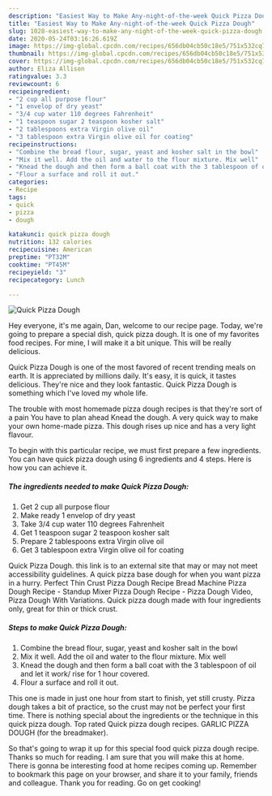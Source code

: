 ```yaml
---
description: "Easiest Way to Make Any-night-of-the-week Quick Pizza Dough"
title: "Easiest Way to Make Any-night-of-the-week Quick Pizza Dough"
slug: 1028-easiest-way-to-make-any-night-of-the-week-quick-pizza-dough
date: 2020-05-24T03:16:26.619Z
image: https://img-global.cpcdn.com/recipes/656db04cb50c18e5/751x532cq70/quick-pizza-dough-recipe-main-photo.jpg
thumbnail: https://img-global.cpcdn.com/recipes/656db04cb50c18e5/751x532cq70/quick-pizza-dough-recipe-main-photo.jpg
cover: https://img-global.cpcdn.com/recipes/656db04cb50c18e5/751x532cq70/quick-pizza-dough-recipe-main-photo.jpg
author: Eliza Allison
ratingvalue: 3.3
reviewcount: 6
recipeingredient:
- "2 cup all purpose flour"
- "1 envelop of dry yeast"
- "3/4 cup water 110 degrees Fahrenheit"
- "1 teaspoon sugar 2 teaspoon kosher salt"
- "2 tablespoons extra Virgin olive oil"
- "3 tablespoon extra Virgin olive oil for coating"
recipeinstructions:
- "Combine the bread flour, sugar, yeast and kosher salt in the bowl"
- "Mix it well. Add the oil and water to the flour mixture. Mix well"
- "Knead the dough and then form a ball coat with the 3 tablespoon of oil and let it work/ rise for 1 hour covered."
- "Flour a surface and roll it out."
categories:
- Recipe
tags:
- quick
- pizza
- dough

katakunci: quick pizza dough 
nutrition: 132 calories
recipecuisine: American
preptime: "PT32M"
cooktime: "PT45M"
recipeyield: "3"
recipecategory: Lunch

---
```



![Quick Pizza Dough](https://img-global.cpcdn.com/recipes/656db04cb50c18e5/751x532cq70/quick-pizza-dough-recipe-main-photo.jpg)

Hey everyone, it's me again, Dan, welcome to our recipe page. Today, we're going to prepare a special dish, quick pizza dough. It is one of my favorites food recipes. For mine, I will make it a bit unique. This will be really delicious.

Quick Pizza Dough is one of the most favored of recent trending meals on earth. It is appreciated by millions daily. It's easy, it is quick, it tastes delicious. They're nice and they look fantastic. Quick Pizza Dough is something which I've loved my whole life.

The trouble with most homemade pizza dough recipes is that they&#39;re sort of a pain You have to plan ahead Knead the dough. A very quick way to make your own home-made pizza. This dough rises up nice and has a very light flavour.


To begin with this particular recipe, we must first prepare a few ingredients. You can have quick pizza dough using 6 ingredients and 4 steps. Here is how you can achieve it.

<!--inarticleads1-->

##### The ingredients needed to make Quick Pizza Dough:

1. Get 2 cup all purpose flour
1. Make ready 1 envelop of dry yeast
1. Take 3/4 cup water 110 degrees Fahrenheit
1. Get 1 teaspoon sugar 2 teaspoon kosher salt
1. Prepare 2 tablespoons extra Virgin olive oil
1. Get 3 tablespoon extra Virgin olive oil for coating


Quick Pizza Dough. this link is to an external site that may or may not meet accessibility guidelines. A quick pizza base dough for when you want pizza in a hurry. Perfect Thin Crust Pizza Dough Recipe Bread Machine Pizza Dough Recipe - Standup Mixer Pizza Dough Recipe - Pizza Dough Video, Pizza Dough With Variations. Quick pizza dough made with four ingredients only, great for thin or thick crust. 

<!--inarticleads2-->

##### Steps to make Quick Pizza Dough:

1. Combine the bread flour, sugar, yeast and kosher salt in the bowl
1. Mix it well. Add the oil and water to the flour mixture. Mix well
1. Knead the dough and then form a ball coat with the 3 tablespoon of oil and let it work/ rise for 1 hour covered.
1. Flour a surface and roll it out.


This one is made in just one hour from start to finish, yet still crusty. Pizza dough takes a bit of practice, so the crust may not be perfect your first time. There is nothing special about the ingredients or the technique in this quick pizza dough. Top rated Quick pizza dough recipes. GARLIC PIZZA DOUGH (for the breadmaker). 

So that's going to wrap it up for this special food quick pizza dough recipe. Thanks so much for reading. I am sure that you will make this at home. There is gonna be interesting food at home recipes coming up. Remember to bookmark this page on your browser, and share it to your family, friends and colleague. Thank you for reading. Go on get cooking!
